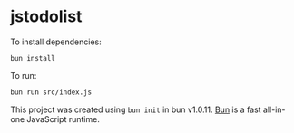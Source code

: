 # jstodolist

To install dependencies:

```bash
bun install
```

To run:

```bash
bun run src/index.js
```

This project was created using `bun init` in bun v1.0.11. [Bun](https://bun.sh) is a fast all-in-one JavaScript runtime.

